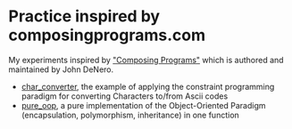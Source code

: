 # Practice inspired by composingprograms.com

My experiments inspired by ["Composing Programs"](https://composingprograms.com) which is authored and maintained by John DeNero.

* [char_converter](char_converter/), the example of applying the constraint programming paradigm for converting Characters to/from Ascii codes
* [pure_oop](pure_oop/), a pure implementation of the Object-Oriented Paradigm (encapsulation, polymorphism, inheritance) in one function 

